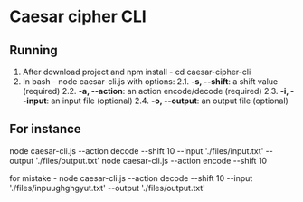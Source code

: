 # Caesar cipher CLI

## Running

1. After download project and npm install - cd caesar-cipher-cli
2. In bash - node caesar-cli.js with options:
  2.1. **-s, --shift**: a shift value (required)
  2.2. **-a, --action**: an action encode/decode (required)
  2.3. **-i, --input**: an input file (optional)
  2.4. **-o, --output**: an output file (optional)

## For instance
node caesar-cli.js --action decode --shift 10 --input './files/input.txt' --output './files/output.txt'
node caesar-cli.js --action encode --shift 10

for mistake - node caesar-cli.js --action decode --shift 10 --input './files/inpuughghgyut.txt' --output './files/output.txt'
